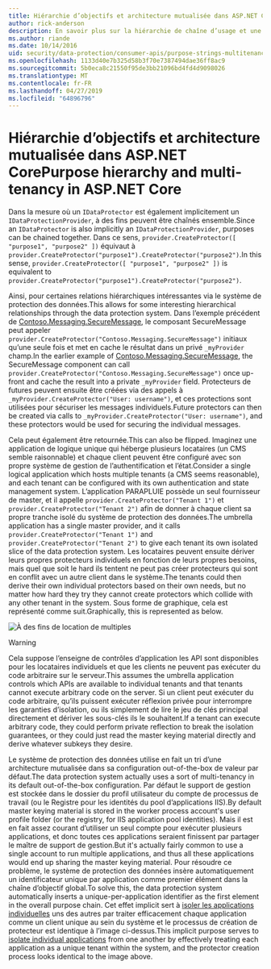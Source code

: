 ```yaml
---
title: Hiérarchie d’objectifs et architecture mutualisée dans ASP.NET Core
author: rick-anderson
description: En savoir plus sur la hiérarchie de chaîne d’usage et une architecture mutualisée par rapport à l’API de Protection des données ASP.NET Core.
ms.author: riande
ms.date: 10/14/2016
uid: security/data-protection/consumer-apis/purpose-strings-multitenancy
ms.openlocfilehash: 1133d40e7b325d58b3f70e7387494dae36ff8ac9
ms.sourcegitcommit: 5b0eca8c21550f95de3bb21096bd4fd4d9098026
ms.translationtype: MT
ms.contentlocale: fr-FR
ms.lasthandoff: 04/27/2019
ms.locfileid: "64896796"
---
```

# <a name="purpose-hierarchy-and-multi-tenancy-in-aspnet-core"></a><span data-ttu-id="12230-103">Hiérarchie d’objectifs et architecture mutualisée dans ASP.NET Core</span><span class="sxs-lookup"><span data-stu-id="12230-103">Purpose hierarchy and multi-tenancy in ASP.NET Core</span></span>

<span data-ttu-id="12230-104">Dans la mesure où un `IDataProtector` est également implicitement un `IDataProtectionProvider`, à des fins peuvent être chaînés ensemble.</span><span class="sxs-lookup"><span data-stu-id="12230-104">Since an `IDataProtector` is also implicitly an `IDataProtectionProvider`, purposes can be chained together.</span></span> <span data-ttu-id="12230-105">Dans ce sens, `provider.CreateProtector([ "purpose1", "purpose2" ])` équivaut à `provider.CreateProtector("purpose1").CreateProtector("purpose2")`.</span><span class="sxs-lookup"><span data-stu-id="12230-105">In this sense, `provider.CreateProtector([ "purpose1", "purpose2" ])` is equivalent to `provider.CreateProtector("purpose1").CreateProtector("purpose2")`.</span></span>

<span data-ttu-id="12230-106">Ainsi, pour certaines relations hiérarchiques intéressantes via le système de protection des données.</span><span class="sxs-lookup"><span data-stu-id="12230-106">This allows for some interesting hierarchical relationships through the data protection system.</span></span> <span data-ttu-id="12230-107">Dans l’exemple précédent de [Contoso.Messaging.SecureMessage](xref:security/data-protection/consumer-apis/purpose-strings#data-protection-contoso-purpose), le composant SecureMessage peut appeler `provider.CreateProtector("Contoso.Messaging.SecureMessage")` initiaux qu’une seule fois et met en cache le résultat dans un privé `_myProvider` champ.</span><span class="sxs-lookup"><span data-stu-id="12230-107">In the earlier example of [Contoso.Messaging.SecureMessage](xref:security/data-protection/consumer-apis/purpose-strings#data-protection-contoso-purpose), the SecureMessage component can call `provider.CreateProtector("Contoso.Messaging.SecureMessage")` once up-front and cache the result into a private `_myProvider` field.</span></span> <span data-ttu-id="12230-108">Protecteurs de futures peuvent ensuite être créées via des appels à `_myProvider.CreateProtector("User: username")`, et ces protections sont utilisées pour sécuriser les messages individuels.</span><span class="sxs-lookup"><span data-stu-id="12230-108">Future protectors can then be created via calls to `_myProvider.CreateProtector("User: username")`, and these protectors would be used for securing the individual messages.</span></span>

<span data-ttu-id="12230-109">Cela peut également être retournée.</span><span class="sxs-lookup"><span data-stu-id="12230-109">This can also be flipped.</span></span> <span data-ttu-id="12230-110">Imaginez une application de logique unique qui héberge plusieurs locataires (un CMS semble raisonnable) et chaque client peuvent être configuré avec son propre système de gestion de l’authentification et l’état.</span><span class="sxs-lookup"><span data-stu-id="12230-110">Consider a single logical application which hosts multiple tenants (a CMS seems reasonable), and each tenant can be configured with its own authentication and state management system.</span></span> <span data-ttu-id="12230-111">L’application PARAPLUIE possède un seul fournisseur de master, et il appelle `provider.CreateProtector("Tenant 1")` et `provider.CreateProtector("Tenant 2")` afin de donner à chaque client sa propre tranche isolé du système de protection des données.</span><span class="sxs-lookup"><span data-stu-id="12230-111">The umbrella application has a single master provider, and it calls `provider.CreateProtector("Tenant 1")` and `provider.CreateProtector("Tenant 2")` to give each tenant its own isolated slice of the data protection system.</span></span> <span data-ttu-id="12230-112">Les locataires peuvent ensuite dériver leurs propres protecteurs individuels en fonction de leurs propres besoins, mais quel que soit le hard ils tentent ne peut pas créer protecteurs qui sont en conflit avec un autre client dans le système.</span><span class="sxs-lookup"><span data-stu-id="12230-112">The tenants could then derive their own individual protectors based on their own needs, but no matter how hard they try they cannot create protectors which collide with any other tenant in the system.</span></span> <span data-ttu-id="12230-113">Sous forme de graphique, cela est représenté comme suit.</span><span class="sxs-lookup"><span data-stu-id="12230-113">Graphically, this is represented as below.</span></span>

![À des fins de location de multiples](purpose-strings-multitenancy/_static/purposes-multi-tenancy.png)

>[!WARNING]
> <span data-ttu-id="12230-115">Cela suppose l’enseigne de contrôles d’application les API sont disponibles pour les locataires individuels et que les clients ne peuvent pas exécuter du code arbitraire sur le serveur.</span><span class="sxs-lookup"><span data-stu-id="12230-115">This assumes the umbrella application controls which APIs are available to individual tenants and that tenants cannot execute arbitrary code on the server.</span></span> <span data-ttu-id="12230-116">Si un client peut exécuter du code arbitraire, qu’ils puissent exécuter réflexion privée pour interrompre les garanties d’isolation, ou ils simplement de lire le jeu de clés principal directement et dériver les sous-clés ils le souhaitent.</span><span class="sxs-lookup"><span data-stu-id="12230-116">If a tenant can execute arbitrary code, they could perform private reflection to break the isolation guarantees, or they could just read the master keying material directly and derive whatever subkeys they desire.</span></span>

<span data-ttu-id="12230-117">Le système de protection des données utilise en fait un tri d’une architecture mutualisée dans sa configuration out-of-the-box de valeur par défaut.</span><span class="sxs-lookup"><span data-stu-id="12230-117">The data protection system actually uses a sort of multi-tenancy in its default out-of-the-box configuration.</span></span> <span data-ttu-id="12230-118">Par défaut le support de gestion est stockée dans le dossier du profil utilisateur du compte de processus de travail (ou le Registre pour les identités du pool d’applications IIS).</span><span class="sxs-lookup"><span data-stu-id="12230-118">By default master keying material is stored in the worker process account's user profile folder (or the registry, for IIS application pool identities).</span></span> <span data-ttu-id="12230-119">Mais il est en fait assez courant d’utiliser un seul compte pour exécuter plusieurs applications, et donc toutes ces applications seraient finissent par partager le maître de support de gestion.</span><span class="sxs-lookup"><span data-stu-id="12230-119">But it's actually fairly common to use a single account to run multiple applications, and thus all these applications would end up sharing the master keying material.</span></span> <span data-ttu-id="12230-120">Pour résoudre ce problème, le système de protection des données insère automatiquement un identificateur unique par application comme premier élément dans la chaîne d’objectif global.</span><span class="sxs-lookup"><span data-stu-id="12230-120">To solve this, the data protection system automatically inserts a unique-per-application identifier as the first element in the overall purpose chain.</span></span> <span data-ttu-id="12230-121">Cet effet implicit sert à [isoler les applications individuelles](xref:security/data-protection/configuration/overview#per-application-isolation) uns des autres par traiter efficacement chaque application comme un client unique au sein du système et le processus de création de protecteur est identique à l’image ci-dessus.</span><span class="sxs-lookup"><span data-stu-id="12230-121">This implicit purpose serves to [isolate individual applications](xref:security/data-protection/configuration/overview#per-application-isolation) from one another by effectively treating each application as a unique tenant within the system, and the protector creation process looks identical to the image above.</span></span>
